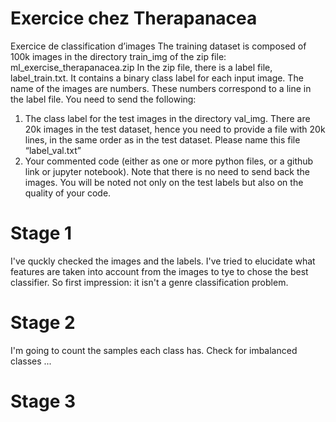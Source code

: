 # Exercice chez Therapanacea
Exercice de classification d’images
The training dataset is composed of 100k images in the directory train_img of the zip file: ml_exercise_therapanacea.zip
In the zip file, there is a label file, label_train.txt. It contains a binary class label for each input image. The name of the images are numbers. These numbers correspond to a line in the label file.
You need to send the following:
  1. The class label for the test images in the directory val_img.
There are 20k images in the test dataset, hence you need to provide a file with 20k
lines, in the same order as in the test dataset. Please name this file “label_val.txt”
  2. Your commented code (either as one or more python files, or a github link or jupyter
notebook).
Note that there is no need to send back the images.
You will be noted not only on the test labels but also on the quality of your code.

# Stage 1 
I've quckly checked the images and the labels. I've tried to elucidate what features are taken into account from the images to tye to chose the best classifier. So first impression: it isn't a genre classification problem. 
# Stage 2 
I'm going to count the samples each class has. Check for imbalanced classes ... 
# Stage 3
